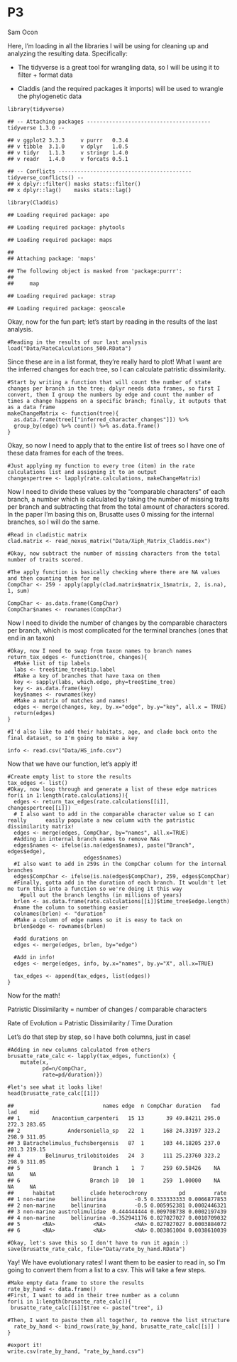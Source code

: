 P3
================
Sam Ocon

Here, I’m loading in all the libraries I will be using for cleaning up
and analyzing the resulting data. Specifically:

-   The tidyverse is a great tool for wrangling data, so I will be using
    it to filter + format data

-   Claddis (and the required packages it imports) will be used to
    wrangle the phylogenetic data

<!-- -->

    library(tidyverse)

    ## -- Attaching packages --------------------------------------- tidyverse 1.3.0 --

    ## v ggplot2 3.3.3     v purrr   0.3.4
    ## v tibble  3.1.0     v dplyr   1.0.5
    ## v tidyr   1.1.3     v stringr 1.4.0
    ## v readr   1.4.0     v forcats 0.5.1

    ## -- Conflicts ------------------------------------------ tidyverse_conflicts() --
    ## x dplyr::filter() masks stats::filter()
    ## x dplyr::lag()    masks stats::lag()

    library(Claddis)

    ## Loading required package: ape

    ## Loading required package: phytools

    ## Loading required package: maps

    ## 
    ## Attaching package: 'maps'

    ## The following object is masked from 'package:purrr':
    ## 
    ##     map

    ## Loading required package: strap

    ## Loading required package: geoscale

Okay, now for the fun part; let’s start by reading in the results of the
last analysis.

    #Reading in the results of our last analysis
    load("Data/RateCalculations_500.RData")

Since these are in a list format, they’re really hard to plot! What I
want are the inferred changes for each tree, so I can calculate
patristic dissimilarity.

    #Start by writing a function that will count the number of state changes per branch in the tree; dplyr needs data frames, so first I convert, then I group the numbers by edge and count the number of times a change happens on a specific branch; finally, it outputs that as a data frame
    makeChangeMatrix <- function(tree){
      as.data.frame(tree[["inferred_character_changes"]]) %>%
      group_by(edge) %>% count() %>% as.data.frame()
    }

Okay, so now I need to apply that to the entire list of trees so I have
one of these data frames for each of the trees.

    #Just applying my function to every tree (item) in the rate calculations list and assigning it to an output
    changespertree <- lapply(rate.calculations, makeChangeMatrix)

Now I need to divide these values by the “comparable characters” of each
branch, a number which is calculated by taking the number of missing
traits per branch and subtracting that from the total amount of
characters scored. In the paper I’m basing this on, Brusatte uses 0
missing for the internal branches, so I will do the same.

    #Read in cladistic matrix
    clad.matrix <- read_nexus_matrix("Data/Xiph_Matrix_Claddis.nex")

    #Okay, now subtract the number of missing characters from the total number of traits scored. 

    #The apply function is basically checking where there are NA values and then counting them for me
    CompChar <- 259 - apply(apply(clad.matrix$matrix_1$matrix, 2, is.na), 1, sum)

    CompChar <- as.data.frame(CompChar)
    CompChar$names <- rownames(CompChar)

Now I need to divide the number of changes by the comparable characters
per branch, which is most complicated for the terminal branches (ones
that end in an taxon)

    #Okay, now I need to swap from taxon names to branch names
    return_tax_edges <- function(tree, changes){
      #Make list of tip labels
      labs <- tree$time_tree$tip.label
      #Make a key of branches that have taxa on them
      key <- sapply(labs, which.edge, phy=tree$time_tree)
      key <- as.data.frame(key)
      key$names <- rownames(key)
      #Make a matrix of matches and names!
      edges <- merge(changes, key, by.x="edge", by.y="key", all.x = TRUE)
      return(edges)
    }

    #I'd also like to add their habitats, age, and clade back onto the final dataset, so I'm going to make a key

    info <- read.csv("Data/HS_info.csv")

Now that we have our function, let’s apply it!

    #Create empty list to store the results
    tax_edges <- list()
    #Okay, now loop through and generate a list of these edge matrices
    for(i in 1:length(rate.calculations)){
      edges <- return_tax_edges(rate.calculations[[i]], changespertree[[i]])
      # I also want to add in the comparable character value so I can really      easily populate a new column with the patristic dissimilarity matrix!
      edges <- merge(edges, CompChar, by="names", all.x=TRUE)
      #Adding in internal branch names to remove NAs
      edges$names <- ifelse(is.na(edges$names), paste("Branch", edges$edge), 
                            edges$names)
      #I also want to add in 259s in the CompChar column for the internal branches
      edges$CompChar <- ifelse(is.na(edges$CompChar), 259, edges$CompChar)
      #Finally, gotta add in the duration of each branch. It wouldn't let me turn this into a function so we're doing it this way
        #pull out the branch lengths (in millions of years)
      brlen <- as.data.frame(rate.calculations[[i]]$time_tree$edge.length)
      #name the column to something easier
      colnames(brlen) <- "duration"
      #Make a column of edge names so it is easy to tack on
      brlen$edge <- rownames(brlen)
      
      #add durations on
      edges <- merge(edges, brlen, by="edge")
      
      #Add in info!
      edges <- merge(edges, info, by.x="names", by.y="X", all.x=TRUE)
      
      tax_edges <- append(tax_edges, list(edges))
    }

Now for the math!

Patristic Dissimilarity = number of changes / comparable characters

Rate of Evolution = Patristic Dissimilarity / Time Duration

Let’s do that step by step, so I have both columns, just in case!

    #Adding in new columns calculated from others
    brusatte_rate_calc <- lapply(tax_edges, function(x) {
        mutate(x,
               pd=n/CompChar,
               rate=pd/duration)})

    #let's see what it looks like!
    head(brusatte_rate_calc[[1]])

    ##                            names edge  n CompChar duration   fad   lad    mid
    ## 1          Anacontium_carpenteri   15 13       39 49.84211 295.0 272.3 283.65
    ## 2               Andersoniella_sp   22  1      168 24.33197 323.2 298.9 311.05
    ## 3 Batracholimulus_fuchsbergensis   87  1      103 44.18205 237.0 201.3 219.15
    ## 4        Belinurus_trilobitoides   24  3      111 25.23760 323.2 298.9 311.05
    ## 5                       Branch 1    1  7      259 69.58426    NA    NA     NA
    ## 6                      Branch 10   10  1      259  1.00000    NA    NA     NA
    ##      habitat           clade heterochrony          pd         rate
    ## 1 non-marine     bellinurina         -0.5 0.333333333 0.0066877853
    ## 2 non-marine     bellinurina         -0.5 0.005952381 0.0002446321
    ## 3 non-marine austrolimulidae  0.444444444 0.009708738 0.0002197439
    ## 4 non-marine     bellinurina -0.352941176 0.027027027 0.0010709032
    ## 5       <NA>            <NA>         <NA> 0.027027027 0.0003884072
    ## 6       <NA>            <NA>         <NA> 0.003861004 0.0038610039

    #Okay, let's save this so I don't have to run it again :)
    save(brusatte_rate_calc, file="Data/rate_by_hand.RData")

Yay! We have evolutionary rates! I want them to be easier to read in, so
I’m going to convert them from a list to a csv. This will take a few
steps.

    #Make empty data frame to store the results
    rate_by_hand <- data.frame()
    #First, I want to add in their tree number as a column
    for(i in 1:length(brusatte_rate_calc)){
     brusatte_rate_calc[[i]]$tree <- paste("tree", i)
     
    #Then, I want to paste them all together, to remove the list structure
      rate_by_hand <- bind_rows(rate_by_hand, brusatte_rate_calc[[i]] )
    }

    #export it!
    write.csv(rate_by_hand, "rate_by_hand.csv")
